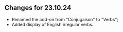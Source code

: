 ## Changes for 23.10.24

* Renamed the add-on from "Conjugaison" to "Verbs";
* Added display of English irregular verbs.
